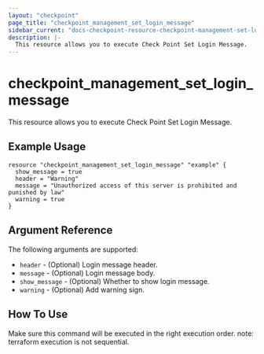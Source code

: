 ```yaml
---
layout: "checkpoint"
page_title: "checkpoint_management_set_login_message"
sidebar_current: "docs-checkpoint-resource-checkpoint-management-set-login-message"
description: |-
  This resource allows you to execute Check Point Set Login Message.
---
```


# checkpoint_management_set_login_message

This resource allows you to execute Check Point Set Login Message.

## Example Usage


```hcl
resource "checkpoint_management_set_login_message" "example" {
  show_message = true
  header = "Warning"
  message = "Unauthorized access of this server is prohibited and punished by law"
  warning = true
}
```

## Argument Reference

The following arguments are supported:

* `header` - (Optional) Login message header. 
* `message` - (Optional) Login message body. 
* `show_message` - (Optional) Whether to show login message. 
* `warning` - (Optional) Add warning sign. 


## How To Use
Make sure this command will be executed in the right execution order. 
note: terraform execution is not sequential.  

